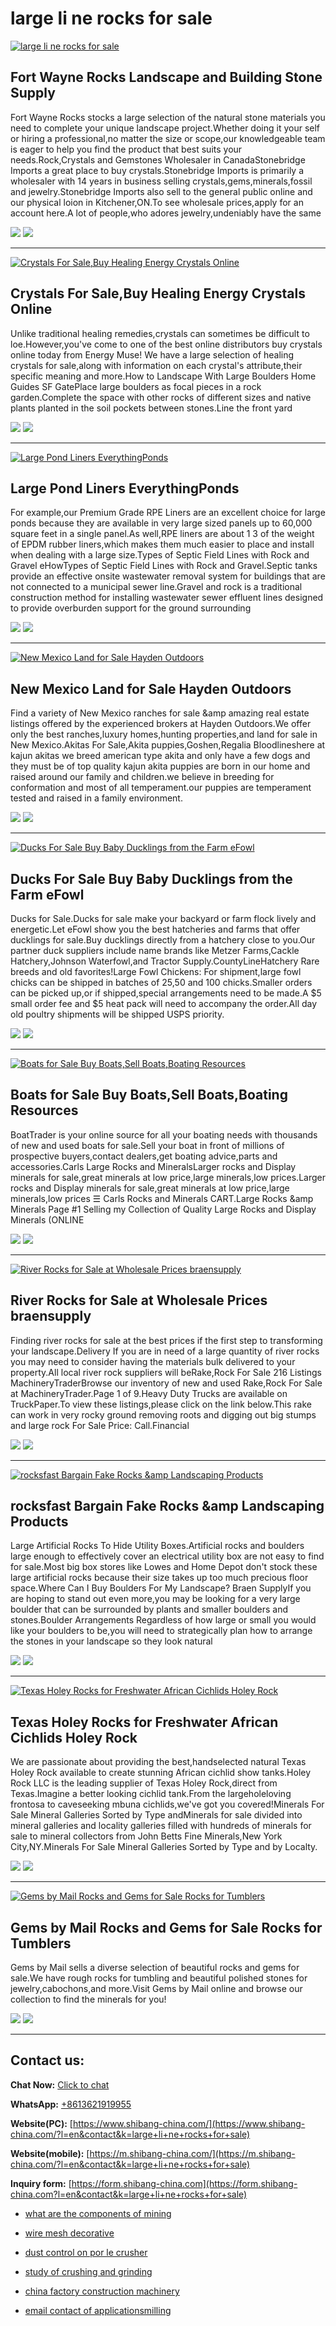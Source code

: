 # large li ne rocks for sale

<a href="https://swt.shibang-china.com/?l=en&img&k=large+li+ne+rocks+for+sale" target="_blank">![large li ne rocks for sale](http://static.shibang-china.com/all-800x300/970.jpg)</a>

## Fort Wayne Rocks Landscape and Building Stone Supply
Fort Wayne Rocks stocks a large selection of the natural stone materials you need to complete your unique landscape project.Whether doing it your self or hiring a professional,no matter the size or scope,our knowledgeable team is eager to help you find the product that best suits your needs.Rock,Crystals and Gemstones Wholesaler in CanadaStonebridge Imports a great place to buy crystals.Stonebridge Imports is primarily a wholesaler with 14 years in business selling crystals,gems,minerals,fossil and jewelry.Stonebridge Imports also sell to the general public online and our physical loion in Kitchener,ON.To see wholesale prices,apply for an account here.A lot of people,who adores jewelry,undeniably have the same


<a href="https://whatsapp.shibangsoft.com/WhatsApp.php" target="_blank" title="WhatsApp">![](http://static.shibang-china.com/icon/whatsapp.png)</a> <a href="https://swt.shibang-china.com/?l=en&icon&k=large+li+ne+rocks+for+sale" target="_blank">![](http://static.shibang-china.com/icon/chat-en.png)</a>

---

<a href="https://swt.shibang-china.com/?l=en&img&k=large+li+ne+rocks+for+sale" target="_blank">![Crystals For Sale,Buy Healing Energy Crystals Online](http://static.shibang-china.com/all-800x300/812.jpg)</a>

## Crystals For Sale,Buy Healing Energy Crystals Online
Unlike traditional healing remedies,crystals can sometimes be difficult to loe.However,you've come to one of the best online distributors buy crystals online today from Energy Muse! We have a large selection of healing crystals for sale,along with information on each crystal's attribute,their specific meaning and more.How to Landscape With Large Boulders Home Guides SF GatePlace large boulders as focal pieces in a rock garden.Complete the space with other rocks of different sizes and native plants planted in the soil pockets between stones.Line the front yard


<a href="https://whatsapp.shibangsoft.com/WhatsApp.php" target="_blank" title="WhatsApp">![](http://static.shibang-china.com/icon/whatsapp.png)</a> <a href="https://swt.shibang-china.com/?l=en&icon&k=large+li+ne+rocks+for+sale" target="_blank">![](http://static.shibang-china.com/icon/chat-en.png)</a>

---

<a href="https://swt.shibang-china.com/?l=en&img&k=large+li+ne+rocks+for+sale" target="_blank">![Large Pond Liners EverythingPonds](http://static.shibang-china.com/all-800x300/864.jpg)</a>

## Large Pond Liners EverythingPonds
For example,our Premium Grade RPE Liners are an excellent choice for large ponds because they are available in very large sized panels up to 60,000 square feet in a single panel.As well,RPE liners are about 1 3 of the weight of EPDM rubber liners,which makes them much easier to place and install when dealing with a large size.Types of Septic Field Lines with Rock and Gravel eHowTypes of Septic Field Lines with Rock and Gravel.Septic tanks provide an effective onsite wastewater removal system for buildings that are not connected to a municipal sewer line.Gravel and rock is a traditional construction method for installing wastewater sewer effluent lines designed to provide overburden support for the ground surrounding


<a href="https://whatsapp.shibangsoft.com/WhatsApp.php" target="_blank" title="WhatsApp">![](http://static.shibang-china.com/icon/whatsapp.png)</a> <a href="https://swt.shibang-china.com/?l=en&icon&k=large+li+ne+rocks+for+sale" target="_blank">![](http://static.shibang-china.com/icon/chat-en.png)</a>

---

<a href="https://swt.shibang-china.com/?l=en&img&k=large+li+ne+rocks+for+sale" target="_blank">![New Mexico Land for Sale Hayden Outdoors](http://static.shibang-china.com/all-800x300/172.jpg)</a>

## New Mexico Land for Sale Hayden Outdoors
Find a variety of New Mexico ranches for sale &amp amazing real estate listings offered by the experienced brokers at Hayden Outdoors.We offer only the best ranches,luxury homes,hunting properties,and land for sale in New Mexico.Akitas For Sale,Akita puppies,Goshen,Regalia Bloodlineshere at kajun akitas we breed american type akita and only have a few dogs and they must be of top quality kajun akita puppies are born in our home and raised around our family and children.we believe in breeding for conformation and most of all temperament.our puppies are temperament tested and raised in a family environment.


<a href="https://whatsapp.shibangsoft.com/WhatsApp.php" target="_blank" title="WhatsApp">![](http://static.shibang-china.com/icon/whatsapp.png)</a> <a href="https://swt.shibang-china.com/?l=en&icon&k=large+li+ne+rocks+for+sale" target="_blank">![](http://static.shibang-china.com/icon/chat-en.png)</a>

---

<a href="https://swt.shibang-china.com/?l=en&img&k=large+li+ne+rocks+for+sale" target="_blank">![Ducks For Sale Buy Baby Ducklings from the Farm eFowl](http://static.shibang-china.com/all-800x300/1330.jpg)</a>

## Ducks For Sale Buy Baby Ducklings from the Farm eFowl
Ducks for Sale.Ducks for sale make your backyard or farm flock lively and energetic.Let eFowl show you the best hatcheries and farms that offer ducklings for sale.Buy ducklings directly from a hatchery close to you.Our partner duck suppliers include name brands like Metzer Farms,Cackle Hatchery,Johnson Waterfowl,and Tractor Supply.CountyLineHatchery Rare breeds and old favorites!Large Fowl Chickens: For shipment,large fowl chicks can be shipped in batches of 25,50 and 100 chicks.Smaller orders can be picked up,or if shipped,special arrangements need to be made.A $5 small order fee and $5 heat pack will need to accompany the order.All day old poultry shipments will be shipped USPS priority.


<a href="https://whatsapp.shibangsoft.com/WhatsApp.php" target="_blank" title="WhatsApp">![](http://static.shibang-china.com/icon/whatsapp.png)</a> <a href="https://swt.shibang-china.com/?l=en&icon&k=large+li+ne+rocks+for+sale" target="_blank">![](http://static.shibang-china.com/icon/chat-en.png)</a>

---

<a href="https://swt.shibang-china.com/?l=en&img&k=large+li+ne+rocks+for+sale" target="_blank">![Boats for Sale Buy Boats,Sell Boats,Boating Resources](http://static.shibang-china.com/all-800x300/414.jpg)</a>

## Boats for Sale Buy Boats,Sell Boats,Boating Resources
BoatTrader is your online source for all your boating needs with thousands of new and used boats for sale.Sell your boat in front of millions of prospective buyers,contact dealers,get boating advice,parts and accessories.Carls Large Rocks and MineralsLarger rocks and Display minerals for sale,great minerals at low price,large minerals,low prices.Larger rocks and Display minerals for sale,great minerals at low price,large minerals,low prices ☰ Carls Rocks and Minerals CART.Large Rocks &amp Minerals Page #1 Selling my Collection of Quality Large Rocks and Display Minerals (ONLINE


<a href="https://whatsapp.shibangsoft.com/WhatsApp.php" target="_blank" title="WhatsApp">![](http://static.shibang-china.com/icon/whatsapp.png)</a> <a href="https://swt.shibang-china.com/?l=en&icon&k=large+li+ne+rocks+for+sale" target="_blank">![](http://static.shibang-china.com/icon/chat-en.png)</a>

---

<a href="https://swt.shibang-china.com/?l=en&img&k=large+li+ne+rocks+for+sale" target="_blank">![River Rocks for Sale at Wholesale Prices braensupply](http://static.shibang-china.com/all-800x300/1179.jpg)</a>

## River Rocks for Sale at Wholesale Prices braensupply
Finding river rocks for sale at the best prices if the first step to transforming your landscape.Delivery If you are in need of a large quantity of river rocks you may need to consider having the materials bulk delivered to your property.All local river rock suppliers will beRake,Rock For Sale 216 Listings MachineryTraderBrowse our inventory of new and used Rake,Rock For Sale at MachineryTrader.Page 1 of 9.Heavy Duty Trucks are available on TruckPaper.To view these listings,please click on the link below.This rake can work in very rocky ground removing roots and digging out big stumps and large rock For Sale Price: Call.Financial


<a href="https://whatsapp.shibangsoft.com/WhatsApp.php" target="_blank" title="WhatsApp">![](http://static.shibang-china.com/icon/whatsapp.png)</a> <a href="https://swt.shibang-china.com/?l=en&icon&k=large+li+ne+rocks+for+sale" target="_blank">![](http://static.shibang-china.com/icon/chat-en.png)</a>

---

<a href="https://swt.shibang-china.com/?l=en&img&k=large+li+ne+rocks+for+sale" target="_blank">![rocksfast Bargain Fake Rocks &amp Landscaping Products](http://static.shibang-china.com/all-800x300/383.jpg)</a>

## rocksfast Bargain Fake Rocks &amp Landscaping Products
Large Artificial Rocks To Hide Utility Boxes.Artificial rocks and boulders large enough to effectively cover an electrical utility box are not easy to find for sale.Most big box stores like Lowes and Home Depot don't stock these large artificial rocks because their size takes up too much precious floor space.Where Can I Buy Boulders For My Landscape? Braen SupplyIf you are hoping to stand out even more,you may be looking for a very large boulder that can be surrounded by plants and smaller boulders and stones.Boulder Arrangements Regardless of how large or small you would like your boulders to be,you will need to strategically plan how to arrange the stones in your landscape so they look natural


<a href="https://whatsapp.shibangsoft.com/WhatsApp.php" target="_blank" title="WhatsApp">![](http://static.shibang-china.com/icon/whatsapp.png)</a> <a href="https://swt.shibang-china.com/?l=en&icon&k=large+li+ne+rocks+for+sale" target="_blank">![](http://static.shibang-china.com/icon/chat-en.png)</a>

---

<a href="https://swt.shibang-china.com/?l=en&img&k=large+li+ne+rocks+for+sale" target="_blank">![Texas Holey Rocks for Freshwater African Cichlids Holey Rock](http://static.shibang-china.com/all-800x300/166.jpg)</a>

## Texas Holey Rocks for Freshwater African Cichlids Holey Rock
We are passionate about providing the best,handselected natural Texas Holey Rock available to create stunning African cichlid show tanks.Holey Rock LLC is the leading supplier of Texas Holey Rock,direct from Texas.Imagine a better looking cichlid tank.From the largeholeloving frontosa to caveseeking mbuna cichlids,we've got you covered!Minerals For Sale Mineral Galleries Sorted by Type andMinerals for sale divided into mineral galleries and locality galleries filled with hundreds of minerals for sale to mineral collectors from John Betts Fine Minerals,New York City,NY.Minerals For Sale Mineral Galleries Sorted by Type and by Localty.


<a href="https://whatsapp.shibangsoft.com/WhatsApp.php" target="_blank" title="WhatsApp">![](http://static.shibang-china.com/icon/whatsapp.png)</a> <a href="https://swt.shibang-china.com/?l=en&icon&k=large+li+ne+rocks+for+sale" target="_blank">![](http://static.shibang-china.com/icon/chat-en.png)</a>

---

<a href="https://swt.shibang-china.com/?l=en&img&k=large+li+ne+rocks+for+sale" target="_blank">![Gems by Mail Rocks and Gems for Sale Rocks for Tumblers](http://static.shibang-china.com/all-800x300/1210.jpg)</a>

## Gems by Mail Rocks and Gems for Sale Rocks for Tumblers
Gems by Mail sells a diverse selection of beautiful rocks and gems for sale.We have rough rocks for tumbling and beautiful polished stones for jewelry,cabochons,and more.Visit Gems by Mail online and browse our collection to find the minerals for you!

<a href="https://whatsapp.shibangsoft.com/WhatsApp.php" target="_blank" title="WhatsApp">![](http://static.shibang-china.com/icon/whatsapp.png)</a> <a href="https://swt.shibang-china.com/?l=en&icon&k=large+li+ne+rocks+for+sale" target="_blank">![](http://static.shibang-china.com/icon/chat-en.png)</a>

---
## Contact us:

**Chat Now:** [Click to chat](https://swt.shibang-china.com?l=en&contact&k=large+li+ne+rocks+for+sale)

**WhatsApp:**  [+8613621919955](https://whatsapp.shibangsoft.com/WhatsApp.php)

**Website(PC):** [https://www.shibang-china.com/](https://www.shibang-china.com/?l=en&contact&k=large+li+ne+rocks+for+sale)

**Website(mobile):** [https://m.shibang-china.com/](https://m.shibang-china.com/?l=en&contact&k=large+li+ne+rocks+for+sale)

**Inquiry form:** [https://form.shibang-china.com](https://form.shibang-china.com?l=en&contact&k=large+li+ne+rocks+for+sale)

* [what are the components of mining](../121/what%20are%20the%20components%20of%20mining.md)

* [wire mesh decorative](../112/wire%20mesh%20decorative.md)

* [dust control on por le crusher](../118/dust%20control%20on%20por%20le%20crusher.md)

* [study of crushing and grinding](../112/study%20of%20crushing%20and%20grinding.md)

* [china factory construction machinery](../111/china%20factory%20construction%20machinery.md)

* [email contact of applicationsmilling](../115/email%20contact%20of%20applicationsmilling.md)